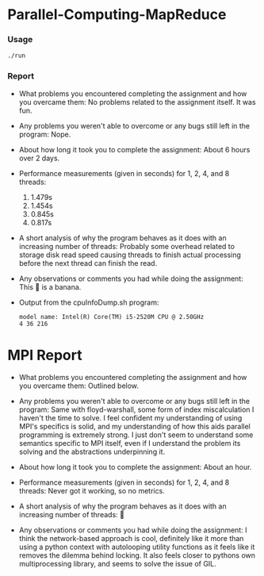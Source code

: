 # Parallel-Computing-MapReduce

### Usage

```sh
./run
```

### Report

- What problems you encountered completing the assignment and how you overcame them:
  No problems related to the assignment itself. It was fun.

- Any problems you weren't able to overcome or any bugs still left in the program:
  Nope.

- About how long it took you to complete the assignment:
  About 6 hours over 2 days.

- Performance measurements (given in seconds) for 1, 2, 4, and 8 threads:
  1. 1.479s
  2. 1.454s
  3. 0.845s
  4. 0.817s
- A short analysis of why the program behaves as it does with an increasing number of threads:
  Probably some overhead related to storage disk read speed causing threads to finish actual
  processing before the next thread can finish the read.
- Any observations or comments you had while doing the assignment:
  This :banana: is a banana.

- Output from the cpuInfoDump.sh program:
  ```
  model name: Intel(R) Core(TM) i5-2520M CPU @ 2.50GHz
  4 36 216
  ```

# MPI Report

- What problems you encountered completing the assignment and how you overcame them:
  Outlined below.

- Any problems you weren't able to overcome or any bugs still left in the program:
  Same with floyd-warshall, some form of index miscalculation I haven't the time to solve.
  I feel confident my understanding of using MPI's specifics is solid, and my understanding
  of how this aids parallel programming is extremely strong. I just don't seem to understand
  some semantics specific to MPI itself, even if I understand the problem its solving and the
  abstractions underpinning it.

- About how long it took you to complete the assignment:
  About an hour.

- Performance measurements (given in seconds) for 1, 2, 4, and 8 threads:
  Never got it working, so no metrics.

- A short analysis of why the program behaves as it does with an increasing number of threads:
  :shrug:
- Any observations or comments you had while doing the assignment:
  I think the network-based approach is cool, definitely like it more than using a
  python context with autolooping utility functions as it feels like it removes the
  dilemma behind locking. It also feels closer to pythons own multiprocessing library,
  and seems to solve the issue of GIL.
